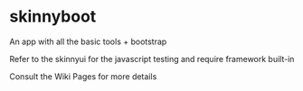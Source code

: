 # skinnyboot
An app with all the basic tools + bootstrap

Refer to the skinnyui for the javascript testing and require framework built-in

Consult the Wiki Pages for more details
